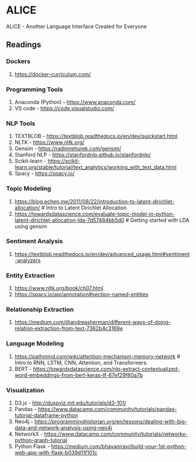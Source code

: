 # ALICE
ALICE - Another Language Interface Created for Everyone

## Readings ##

### Dockers ###
1) https://docker-curriculum.com/

### Programming Tools ###
1) Anaconda (Python) - https://www.anaconda.com/
2) VS code - https://code.visualstudio.com/

### NLP Tools ###
1) TEXTBLOB - https://textblob.readthedocs.io/en/dev/quickstart.html
2) NLTK - https://www.nltk.org/
3) Gensim - https://radimrehurek.com/gensim/
4) Stanford NLP - https://stanfordnlp.github.io/stanfordnlp/
5) Scikit-learn - https://scikit-learn.org/stable/tutorial/text_analytics/working_with_text_data.html
6) Spacy - https://spacy.io/

### Topic Modeling ###
1) https://blog.echen.me/2011/08/22/introduction-to-latent-dirichlet-allocation/ # Intro to Latent Dirichlet Allocation
2) https://towardsdatascience.com/evaluate-topic-model-in-python-latent-dirichlet-allocation-lda-7d57484bb5d0 # Getting started with LDA using gensim

### Sentiment Analysis ###
1) https://textblob.readthedocs.io/en/dev/advanced_usage.html#sentiment-analyzers

### Entity Extraction ###
1) https://www.nltk.org/book/ch07.html
2) https://spacy.io/api/annotation#section-named-entities 

### Relationship Extraction ###
1) https://medium.com/@andreasherman/different-ways-of-doing-relation-extraction-from-text-7362b4c3169e

### Language Modeling ###
1) https://pathmind.com/wiki/attention-mechanism-memory-network # Intro to RNN, LSTM, CNN, Attention, and Transformers.
2) BERT - https://towardsdatascience.com/nlp-extract-contextualized-word-embeddings-from-bert-keras-tf-67ef29f60a7b

### Visualization ###
1) D3.js - http://duspviz.mit.edu/tutorials/d3-101/
2) Pandas - https://www.datacamp.com/community/tutorials/pandas-tutorial-dataframe-python
3) Neo4j - https://programminghistorian.org/en/lessons/dealing-with-big-data-and-network-analysis-using-neo4j
4) NetworkX - https://www.datacamp.com/community/tutorials/networkx-python-graph-tutorial
5) Python Flask - https://medium.com/bhavaniravi/build-your-1st-python-web-app-with-flask-b039d11f101c



